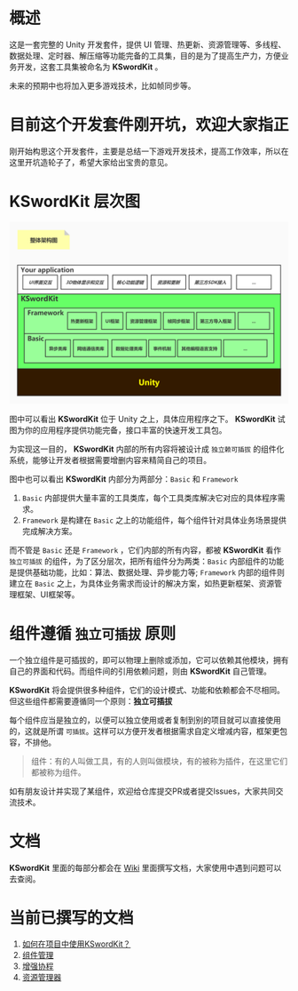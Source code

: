 # 概述
这是一套完整的 Unity 开发套件，提供 UI 管理、热更新、资源管理等、多线程、数据处理、定时器、解压缩等功能完备的工具集，目的是为了提高生产力，方便业务开发，这套工具集被命名为 **KSwordKit** 。

未来的预期中也将加入更多游戏技术，比如帧同步等。

# 目前这个开发套件刚开坑，欢迎大家指正
刚开始构思这个开发套件，主要是总结一下游戏开发技术，提高工作效率，所以在这里开坑造轮子了，希望大家给出宝贵的意见。

# **KSwordKit** 层次图
![**KSwordKit**](https://github.com/keenlovelife/KSwordKit/blob/master/GitHub_Images/KSWordKit%20%E6%9E%B6%E6%9E%84%E8%AE%BE%E8%AE%A1.jpg?raw=true)

图中可以看出 **KSwordKit** 位于 Unity 之上，具体应用程序之下。 **KSwordKit** 试图为你的应用程序提供功能完备，接口丰富的快速开发工具包。

为实现这一目的， **KSwordKit** 内部的所有内容将被设计成 `独立赖可插拔` 的组件化系统，能够让开发者根据需要增删内容来精简自己的项目。

图中也可以看出 **KSwordKit** 内部分为两部分：`Basic` 和 `Framework`

1. `Basic` 内部提供大量丰富的工具类库，每个工具类库解决它对应的具体程序需求。 
2. `Framework` 是构建在 `Basic` 之上的功能组件，每个组件针对具体业务场景提供完成解决方案。

而不管是 `Basic` 还是 `Framework` ，它们内部的所有内容，都被 **KSwordKit** 看作 `独立可插拔` 的组件，为了区分层次，把所有组件分为两类：`Basic` 内部组件的功能是提供基础功能，比如：算法、数据处理、异步能力等; `Framework` 内部的组件则建立在 `Basic` 之上，为具体业务需求而设计的解决方案，如热更新框架、资源管理框架、UI框架等。

# 组件遵循 `独立可插拔` 原则

一个独立组件是可插拔的，即可以物理上删除或添加，它可以依赖其他模块，拥有自己的界面和代码。而组件间的引用依赖问题，则由 **KSwordKit** 自己管理。

**KSwordKit** 将会提供很多种组件，它们的设计模式、功能和依赖都会不尽相同。但这些组件都需要遵循同一个原则：**独立可插拔**

每个组件应当是独立的，以便可以独立使用或者复制到别的项目就可以直接使用的，这就是所谓 `可插拔`。这样可以方便开发者根据需求自定义增减内容，框架更包容，不排他。

>组件：有的人叫做工具，有的人则叫做模块，有的被称为插件，在这里它们都被称为组件。

如有朋友设计并实现了某组件，欢迎给仓库提交PR或者提交Issues，大家共同交流技术。

# 文档
**KSwordKit** 里面的每部分都会在 [Wiki](https://github.com/keenlovelife/KSwordKit/wiki) 里面撰写文档，大家使用中遇到问题可以去查阅。

# 当前已撰写的文档
1. [如何在项目中使用KSwordKit？](https://github.com/keenlovelife/KSwordKit/wiki/%E5%A6%82%E4%BD%95%E5%9C%A8%E9%A1%B9%E7%9B%AE%E4%B8%AD%E4%BD%BF%E7%94%A8KSwordKit%EF%BC%9F)
2. [组件管理](https://github.com/keenlovelife/KSwordKit/wiki/%E7%BB%84%E4%BB%B6%E7%AE%A1%E7%90%86)
3. [增强协程](https://github.com/keenlovelife/KSwordKit/wiki/%E5%A2%9E%E5%BC%BA%E5%8D%8F%E7%A8%8B)
4. [资源管理器](https://github.com/keenlovelife/KSwordKit/wiki/%E8%B5%84%E6%BA%90%E7%AE%A1%E7%90%86%E5%99%A8)
